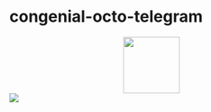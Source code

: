 # congenial-octo-telegram

<div id="header" align="center">
  <img src="https://media.giphy.com/media/M9gbBd9nbDrOTu1Mqx/giphy.gif" width="100"/>
</div>

<div>
  <img src="https://repository-images.githubusercontent.com/201103019/f8f8f200-bf89-11e9-98f1-98e46486f1b6"/>
</div>
